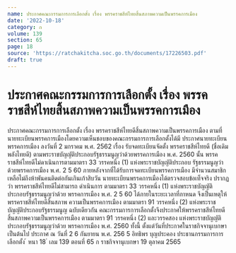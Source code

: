 ```yaml
---
name: ประกาศคณะกรรมการการเลือกตั้ง เรื่อง พรรคราชสีห์ไทยสิ้นสภาพความเป็นพรรคการเมือง
date: '2022-10-18'
category: ก
volume: 139
section: 65
page: 18
source: 'https://ratchakitcha.soc.go.th/documents/17226503.pdf'
draft: true
---
```


# ประกาศคณะกรรมการการเลือกตั้ง เรื่อง พรรคราชสีห์ไทยสิ้นสภาพความเป็นพรรคการเมือง

ประกาศคณะกรรมการการเลือกตั้ง เรื่อง พรรคราชสีห์ไทยดีสิ้นสภาพความเป็นพรรคการเมือง ตามที่นายทะเบียนพรรคการเมืองโดยความเห็นชอบของคณะกรรมการการเลือกตั้งได้มี ประกาศนายทะเบียนพรรคการเมือง ลงวันที่ 2 มกราคม พ.ศ. 2562 เรื่อง รับจดทะเบียนจัดตั้ง พรรคราชสีห์ไทยดี (ชื่อเดิมพลังไทยดี) ตามพระราชบัญญัติประกอบรัฐธรรมนูญว่าด้วยพรรคการเมือง พ.ศ. 2560 นั้น พรรคราชสีห์ไทยดีไม่ดาเนินการตามมาตรา 33 วรรคหนึ่ง (1) แห่งพระราชบัญญัติประกอบ รัฐธรรมนูญว่าด้วยพรรคการเมือง พ.ศ. 2 5 60 ภายหลังจากที่ได้รับการจดทะเบียนพรรคการเมือง มีจำนวนสมาชิกเหลือไม่ถึงห้าพันคนติดต่อกันเกินเก้าสิบวัน นายทะเบียนพรรคการเมืองได้ตรวจสอบข้อเท็จจริง ปรากฏว่า พรรคราชสีห์ไทยดีไม่สามารถ ดำเนินการ ตามมาตรา 33 วรรคหนึ่ง (1) แห่งพระราชบัญญัติประกอบรัฐธรรมนูญว่าด้วย พรรคการเมือง พ.ศ. 2 5 60 ได้ภายในระยะเวลาที่กาหนด จึงเป็นเหตุให้พรรคราชสีห์ไทยดีสิ้นสภาพ ความเป็นพรรคการเมือง ตามมาตรา 91 วรรคหนึ่ง (2) แห่งพระราชบัญญัติประกอบรัฐธรรมนูญ ฉบับเดียวกัน คณะกรรมการการเลือกตั้งจึงประกาศให้พรรคราชสีห์ไทยดีสิ้นสภาพความเป็นพรรคการเมือง ตามมาตรา 91 วรรคหนึ่ง (2) และวรรคสอง แห่งพระราชบัญญัติประกอบรัฐธรรมนูญว่าด้วย พรรคการเมือง พ.ศ. 2560 ทั้งนี้ ตั้งแต่วันที่ประกาศในราชกิจจานุเบกษาเป็นต้นไป ประกาศ ณ วันที่ 2 6 กันยายน พ.ศ. 256 5 อิทธิพร บุญประคอง ประธานกรรมการการเลือกตั้ง ้ หนา 18 ่ เลม 139 ตอนที่ 65 ก ราชกิจจานุเบกษา 19 ตุลาคม 2565
